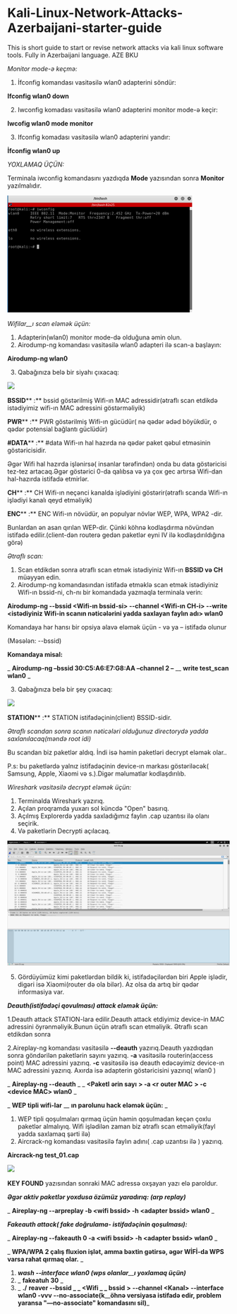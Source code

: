 # Kali-Linux-Network-Attacks-Azerbaijani-starter-guide
This is short guide to start or revise network attacks via kali linux software tools. Fully in Azerbaijani language. AZE BKU



_Monitor mode-ə keçmə:_

1. İfconfig komandası vasitəsilə wlan0 adapterini söndür:

**Ifconfig wlan0 down**

2. Iwconfig komadası vasitəsilə wlan0 adapterini monitor mode-ə keçir:

**Iwcofig wlan0 mode monitor**

3. Ifconfig komadası vasitəsilə wlan0 adapterini yandır:

**İfconfig wlan0 up**

_YOXLAMAQ ÜÇÜN:_

Terminala iwconfig komandasını yazdıqda **Mode** yazısından sonra **Monitor** yazılmalıdır.

![](https://raw.githubusercontent.com/ulvial1ev/Kali-Linux-Network-Attacks-Azerbaijani-starter-guide/main/Picture1.png)


_Wifilar__ı scan eləmək üçün:_

1. Adapterin(wlan0) monitor mode-də olduğuna əmin olun.
2. Airodump-ng komandası vasitəsilə wlan0 adapteri ilə scan-a başlayın:

**Airodump-ng wlan0**

3. Qabağınıza belə bir siyahı çıxacaq:

![](https://raw.githubusercontent.com/ulvial1ev/Kali-Linux-Network-Attacks-Azerbaijani-starter-guide/main/Picture2.png)

**BSSID**** :** bssid göstərilmiş Wifi-ın MAC adressidir(ətraflı scan etdikdə istədiyimiz wifi-ın MAC adressini göstərməliyik)

**PWR**** :** PWR göstərilmiş Wifi-ın gücüdür( nə qədər ədəd böyükdür, o qədər potensial bağlantı güclüdür)

**#DATA**** :** #data Wifi-ın hal hazırda nə qədər paket qəbul etməsinin göstəricisidir.

Əgər Wifi hal hazırda işlənirsə( insanlar tərəfindən) onda bu data göstəricisi tez-tez artacaq.Əgər göstərici 0-da qalıbsa və ya çox gec artırsa Wifi-dan hal-hazırda istifadə etmirlər.

**CH**** :** CH Wifi-ın neçənci kanalda işlədiyini göstərir(ətraflı scanda Wifi-ın işlədiyi kanalı qeyd etməliyik)

**ENC**** :** ENC Wifi-ın növüdür, ən populyar növlər WEP, WPA, WPA2 -dir.

Bunlardan ən asan qırılan WEP-dir. Çünki köhnə kodlaşdırma növündən istifadə edilir.(client-dən routerə gedən paketlər eyni IV ilə kodlaşdırıldığına görə)

_Ətraflı scan:_

1. Scan etdikdən sonra ətraflı scan etmək istədiyiniz Wifi-ın **BSSID və CH** müəyyən edin.
2. Airodump-ng komandasından istifadə etməklə scan etmək istədiyiniz Wifi-ın bssid-ni, ch-nı bir komandada yazmaqla terminala verin:

**Airodump-ng --bssid \<Wifi-ın bssid-si\> --channel \<Wifi-ın CH-i\> --write \<istədiyiniz Wifi-in scanın nəticələrini yadda saxlayan faylın adı\> wlan0**

Komandaya hər hansı bir opsiya əlavə eləmək üçün - və ya – istifadə olunur

(Məsələn: --bssid)

**Komandaya misal:**

_ **Airodump-ng –bssid 30:C5:A6:E7:G8:AA –channel 2 –** __ **write test\_scan wlan0** _

3. Qabağınıza belə bir şey çıxacaq:


![](https://raw.githubusercontent.com/ulvial1ev/Kali-Linux-Network-Attacks-Azerbaijani-starter-guide/main/Picture3.png)

**STATION**** :** STATION istifadəçinin(client) BSSID-sidir.

_Ətraflı scandan sonra scanın nəticələri olduğunuz directorydə yadda saxlanılacaq(məndə root idi)_

Bu scandan biz paketlər aldıq. İndi isə həmin paketləri decrypt eləmək olar..

P.s: bu paketlərdə yalnız istifadəçinin device-ın markası göstəriləcək( Samsung, Apple, Xiaomi və s.).Digər məlumatlar kodlaşdırılıb.

_Wireshark vasitəsilə decrypt eləmək üçün:_

1. Terminalda Wireshark yazırıq.
2. Açılan proqramda yuxarı sol küncdə "Open" basırıq.
3. Açılmış Explorerdə yadda saxladığımız faylın .cap uzantısı ilə olanı seçirik.
4. Və paketlərin Decrypti açılacaq.

![](https://raw.githubusercontent.com/ulvial1ev/Kali-Linux-Network-Attacks-Azerbaijani-starter-guide/main/Picture4.png)

5. Gördüyümüz kimi paketlərdən bildik ki, istifadəçilərdən biri Apple işlədir, digəri isə Xiaomi(router də ola bilər). Az olsa da artıq bir qədər informasiya var.

_**Deauth(istifadəçi qovulması) attack eləmək üçün:**_

1.Deauth attack STATION-lara edilir.Deauth attack etdiyimiz device-in MAC adressini öyrənməliyik.Bunun üçün ətraflı scan etməliyik. Ətraflı scan etdikdən sonra

2.Aireplay-ng komandası vasitəsilə **--deauth** yazırıq.Deauth yazdıqdan sonra göndərilən paketlərin sayını yazırıq. **-a** vasitəsilə routerin(access point) MAC adressini yazırıq. **-c** vasitəsilə isə deauth edəcəyimiz device-ın MAC adressini yazırıq. Axırda isə adapterin göstəricisini yazırıq( wlan0 )

_ **Aireplay-ng --deauth** _ _ **\<Paketl** __**ərin sayı**__ **\> -a \<r** __**outer MAC**__ **\> -c \<device MAC\> wlan0** _

_ **WEP tipli wifi-lar** __ **ın parolunu hack eləmək üçün:** _

1. WEP tipli qoşulmaları qırmaq üçün həmin qoşulmadan keçən çoxlu paketlər almalıyıq. Wifi işlədilən zaman biz ətraflı scan etməliyik(fayl yadda saxlamaq şərti ilə)
2. Aircrack-ng komandası vasitəsilə faylın adını( .cap uzantısı ilə ) yazırıq.

**Aircrack-ng test\_01.cap**

![](https://raw.githubusercontent.com/ulvial1ev/Kali-Linux-Network-Attacks-Azerbaijani-starter-guide/main/Picture5.png)

**KEY FOUND** yazısından sonraki MAC adressə oxşayan yazı elə paroldur.

_**Əgər aktiv paketlər yoxdusa özümüz yaradırıq: (arp replay)**_

_ **Aireplay-ng --arpreplay -b \<wifi bssid\> -h \<adapter bssid\> wlan0** _

_**Fakeauth attack( fake doğrulama- istifadəçinin qoşulması):**_

_ **Aireplay-ng --fakeauth 0 -a \<wifi bssid\> -h \<adapter bssid\> wlan0** _

_ **WPA/WPA 2 çalış fluxion işlət, amma bəxtin gətirsə, əgər WİFİ-da WPS varsa rahat qırmaq olar.** _

1. _**wash --interface wlan0 (wps olanlar**__**ı yoxlamaq üçün)**_
2. _ **fakeatuh 30** _
3. _ **./** __**reaver --bssid** _ _ **\<Wifi** _ _ **bssid**__ **\> --channel \<Kanal\> --interface wlan0 -vvv --no-associate(k**__**öhnə versiyasa istifadə edir, problem yaransa "—no-associate" komandasını sil)**_
